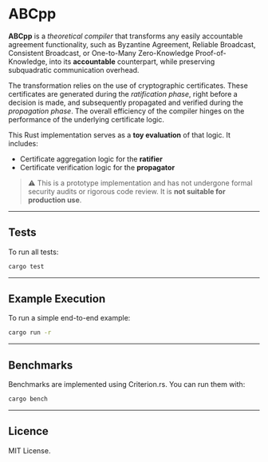# ABCpp

**ABCpp** is a *theoretical compiler* that transforms any easily accountable agreement functionality, such as Byzantine Agreement, Reliable Broadcast, Consistent Broadcast, or One-to-Many Zero-Knowledge Proof-of-Knowledge, into its **accountable** counterpart, while preserving subquadratic communication overhead.

The transformation relies on the use of cryptographic certificates. These certificates are generated during the *ratification phase*, right before a decision is made, and subsequently propagated and verified during the *propagation phase*. The overall efficiency of the compiler hinges on the performance of the underlying certificate logic.

This Rust implementation serves as a **toy evaluation** of that logic. It includes:
- Certificate aggregation logic for the **ratifier**
- Certificate verification logic for the **propagator**

> ⚠️ This is a prototype implementation and has not undergone formal security audits or rigorous code review. It is **not suitable for production use**.

---

## Tests

To run all tests:

```bash
cargo test
```

---
## Example Execution

To run a simple end-to-end example:

```bash
cargo run -r
```

---
## Benchmarks

Benchmarks are implemented using Criterion.rs. You can run them with:
```bash
cargo bench
```

---
## Licence

MIT License.